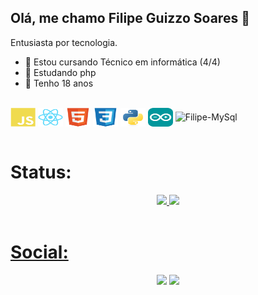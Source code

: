 ## Olá, me chamo Filipe Guizzo Soares 👋

Entusiasta por tecnologia.

- 🔭 Estou cursando Técnico em informática (4/4)
- 🌱 Estudando php  
- 👤 Tenho 18 anos

<div style="display: inline_block"><br>
  <img align="center" alt="Filipe-Js" height="30" width="40" src="https://raw.githubusercontent.com/devicons/devicon/master/icons/javascript/javascript-plain.svg">
  <img align="center" alt="Filipe-React" height="30" width="40" src="https://raw.githubusercontent.com/devicons/devicon/master/icons/react/react-original.svg">
  <img align="center" alt="Filipe-HTML" height="30" width="40" src="https://raw.githubusercontent.com/devicons/devicon/master/icons/html5/html5-original.svg">
  <img align="center" alt="Filipe-CSS" height="30" width="40" src="https://raw.githubusercontent.com/devicons/devicon/master/icons/css3/css3-original.svg">
  <img align="center" alt="Filipe-Python" height="30" width="40" src="https://raw.githubusercontent.com/devicons/devicon/master/icons/python/python-original.svg">
  <img align="center" alt="Filipe-INO" height="30" width="40" src="https://github.com/tandpfun/skill-icons/blob/main/icons/Arduino.svg">
  <img align="center" alt="Filipe-MySql" height="40" width="50" src="https://cdn.jsdelivr.net/gh/devicons/devicon/icons/mysql/mysql-original-wordmark.svg">
</div>
<br>


<p><h1>Status: </h1>
<div align="center">
  <a href="https://github.com/FilipeGuizz0">
  <img height="160em" src="https://github-readme-stats.vercel.app/api?username=FilipeGuizz0&theme=tokyonight&show_icons=true" />
    
  <img height="160em" src="https://github-readme-stats.vercel.app/api/top-langs/?username=FilipeGuizz0&layout=compact&theme=tokyonight"/>
</div>
<br>

<p><h1>Social: </h1></p>
<div align="center">
    <a href="https://www.instagram.com/filipeguizzok_/" target="_blank"><img src="https://img.shields.io/badge/-Instagram-%23E4405F?style=for-the-badge&logo=instagram&logoColor=white" target="_blank"></a>
    <a href = "mailto:guizzofilipe@gmail.com"><img src="https://img.shields.io/badge/-Gmail-%23333?style=for-the-badge&logo=gmail&logoColor=white" target="_blank"></a>
</div>
